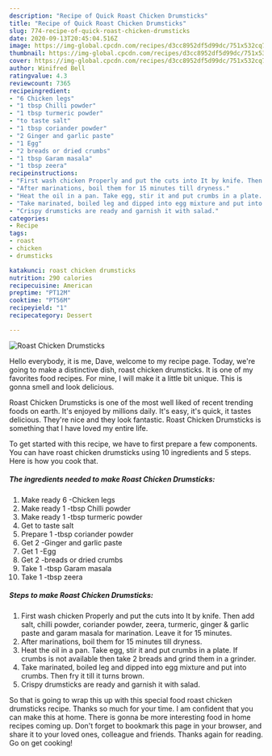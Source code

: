 ```yaml
---
description: "Recipe of Quick Roast Chicken Drumsticks"
title: "Recipe of Quick Roast Chicken Drumsticks"
slug: 774-recipe-of-quick-roast-chicken-drumsticks
date: 2020-09-13T20:45:04.516Z
image: https://img-global.cpcdn.com/recipes/d3cc8952df5d99dc/751x532cq70/roast-chicken-drumsticks-recipe-main-photo.jpg
thumbnail: https://img-global.cpcdn.com/recipes/d3cc8952df5d99dc/751x532cq70/roast-chicken-drumsticks-recipe-main-photo.jpg
cover: https://img-global.cpcdn.com/recipes/d3cc8952df5d99dc/751x532cq70/roast-chicken-drumsticks-recipe-main-photo.jpg
author: Winifred Bell
ratingvalue: 4.3
reviewcount: 7365
recipeingredient:
- "6 Chicken legs"
- "1 tbsp Chilli powder"
- "1 tbsp turmeric powder"
- "to taste salt"
- "1 tbsp coriander powder"
- "2 Ginger and garlic paste"
- "1 Egg"
- "2 breads or dried crumbs"
- "1 tbsp Garam masala"
- "1 tbsp zeera"
recipeinstructions:
- "First wash chicken Properly and put the cuts into It by knife. Then add salt, chilli powder, coriander powder, zeera, turmeric, ginger &amp; garlic paste and garam masala for marination. Leave it for 15 minutes."
- "After marinations, boil them for 15 minutes till dryness."
- "Heat the oil in a pan. Take egg, stir it and put crumbs in a plate. If crumbs is not available then take 2 breads and grind them in a grinder."
- "Take marinated, boiled leg and dipped into egg mixture and put into crumbs. Then fry it till it turns brown."
- "Crispy drumsticks are ready and garnish it with salad."
categories:
- Recipe
tags:
- roast
- chicken
- drumsticks

katakunci: roast chicken drumsticks 
nutrition: 290 calories
recipecuisine: American
preptime: "PT12M"
cooktime: "PT56M"
recipeyield: "1"
recipecategory: Dessert

---
```



![Roast Chicken Drumsticks](https://img-global.cpcdn.com/recipes/d3cc8952df5d99dc/751x532cq70/roast-chicken-drumsticks-recipe-main-photo.jpg)

Hello everybody, it is me, Dave, welcome to my recipe page. Today, we're going to make a distinctive dish, roast chicken drumsticks. It is one of my favorites food recipes. For mine, I will make it a little bit unique. This is gonna smell and look delicious.



Roast Chicken Drumsticks is one of the most well liked of recent trending foods on earth. It's enjoyed by millions daily. It's easy, it's quick, it tastes delicious. They're nice and they look fantastic. Roast Chicken Drumsticks is something that I have loved my entire life.


To get started with this recipe, we have to first prepare a few components. You can have roast chicken drumsticks using 10 ingredients and 5 steps. Here is how you cook that.

<!--inarticleads1-->

##### The ingredients needed to make Roast Chicken Drumsticks:

1. Make ready 6 -Chicken legs
1. Make ready 1 -tbsp Chilli powder
1. Make ready 1 -tbsp turmeric powder
1. Get to taste salt
1. Prepare 1 -tbsp coriander powder
1. Get 2 -Ginger and garlic paste
1. Get 1 -Egg
1. Get 2 -breads or dried crumbs
1. Take 1 -tbsp Garam masala
1. Take 1 -tbsp zeera




<!--inarticleads2-->

##### Steps to make Roast Chicken Drumsticks:

1. First wash chicken Properly and put the cuts into It by knife. Then add salt, chilli powder, coriander powder, zeera, turmeric, ginger &amp; garlic paste and garam masala for marination. Leave it for 15 minutes.
1. After marinations, boil them for 15 minutes till dryness.
1. Heat the oil in a pan. Take egg, stir it and put crumbs in a plate. If crumbs is not available then take 2 breads and grind them in a grinder.
1. Take marinated, boiled leg and dipped into egg mixture and put into crumbs. Then fry it till it turns brown.
1. Crispy drumsticks are ready and garnish it with salad.




So that is going to wrap this up with this special food roast chicken drumsticks recipe. Thanks so much for your time. I am confident that you can make this at home. There is gonna be more interesting food in home recipes coming up. Don't forget to bookmark this page in your browser, and share it to your loved ones, colleague and friends. Thanks again for reading. Go on get cooking!
